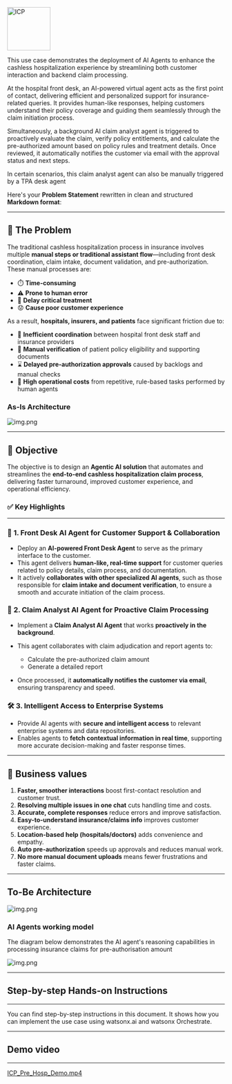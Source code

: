 
<img src="ICP_pre_hosp_main.png" alt="ICP" style="width:100px;"/>

This use case demonstrates the deployment of AI Agents to enhance the cashless hospitalization experience by streamlining both customer interaction and backend claim processing.

At the hospital front desk, an AI-powered virtual agent acts as the first point of contact, delivering efficient and personalized support for insurance-related queries. It provides human-like responses, helping customers understand their policy coverage and guiding them seamlessly through the claim initiation process.

Simultaneously, a background AI claim analyst agent is triggered to proactively evaluate the claim, verify policy entitlements, and calculate the pre-authorized amount based on policy rules and treatment details. Once reviewed, it automatically notifies the customer via email with the approval status and next steps.

In certain scenarios, this claim analyst agent can also be manually triggered by a TPA desk agent


Here's your **Problem Statement** rewritten in clean and structured **Markdown format**:

---

## 🧾 **The Problem**

The traditional cashless hospitalization process in insurance involves multiple **manual steps or traditional assistant flow**—including front desk coordination, claim intake, document validation, and pre-authorization. These manual processes are:

* ⏱️ **Time-consuming**
* ⚠️ **Prone to human error**
* 🏥 **Delay critical treatment**
* 😟 **Cause poor customer experience**

As a result, **hospitals, insurers, and patients** face significant friction due to:

* 🔁 **Inefficient coordination** between hospital front desk staff and insurance providers
* 📄 **Manual verification** of patient policy eligibility and supporting documents
* ⌛ **Delayed pre-authorization approvals** caused by backlogs and manual checks
* 💸 **High operational costs** from repetitive, rule-based tasks performed by human agents

### **As-Is Architecture**
 ![img.png](../../images/ICP_Pre_Hosp_img.png)

---

## 🎯 **Objective**

The objective is to design an **Agentic AI solution** that automates and streamlines the **end-to-end cashless hospitalization claim process**, delivering faster turnaround, improved customer experience, and operational efficiency.

### ✅ **Key Highlights**

---

### 🤖 **1. Front Desk AI Agent for Customer Support & Collaboration**

* Deploy an **AI-powered Front Desk Agent** to serve as the primary interface to the customer.
* This agent delivers **human-like, real-time support** for customer queries related to policy details, claim process, and documentation.
* It actively **collaborates with other specialized AI agents**, such as those responsible for **claim intake and document verification**, to ensure a smooth and accurate initiation of the claim process.



### 🤖 **2. Claim Analyst AI Agent for Proactive Claim Processing**

* Implement a **Claim Analyst AI Agent** that works **proactively in the background**.
* This agent collaborates with claim adjudication and report agents to:

    * Calculate the pre-authorized claim amount
    * Generate a detailed report
* Once processed, it **automatically notifies the customer via email**, ensuring transparency and speed.



### 🛠️ **3. Intelligent Access to Enterprise Systems**

* Provide AI agents with **secure and intelligent access** to relevant enterprise systems and data repositories.
* Enables agents to **fetch contextual information in real time**, supporting more accurate decision-making and faster response times.

---

## 🚀 **Business values**

1. **Faster, smoother interactions** boost first-contact resolution and customer trust.
2. **Resolving multiple issues in one chat** cuts handling time and costs.
3. **Accurate, complete responses** reduce errors and improve satisfaction.
4. **Easy-to-understand insurance/claims info** improves customer experience.
5. **Location-based help (hospitals/doctors)** adds convenience and empathy.
6. **Auto pre-authorization** speeds up approvals and reduces manual work.
7. **No more manual document uploads** means fewer frustrations and faster claims.

---

 ## **To-Be Architecture**

![img.png](../../images/ICP_pre_hosp_tba_img.png)

### **AI Agents working model**

The diagram below demonstrates the AI agent's reasoning capabilities in processing insurance claims for pre-authorisation amount

![img.png](../../images/ICP_agent_wm_img.png)

---

## **Step-by-step Hands-on Instructions**

---

You can find step-by-step instructions in this document. It shows how you can implement the use case using watsonx.ai and watsonx Orchestrate.

---

## **Demo video**

---
[ICP_Pre_Hosp_Demo.mp4](../../videos/ICP_Pre_Hosp_Demo.mp4)